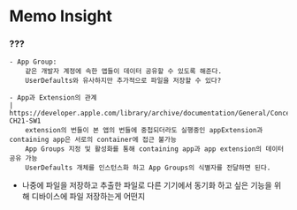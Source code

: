#  Memo Insight

### ???
    - App Group:
        같은 개발자 계정에 속한 앱들이 데이터 공유할 수 있도록 해준다.
        UserDefaults와 유사하지만 추가적으로 파일을 저장할 수 있다?
        
    - App과 Extension의 관계
    | https://developer.apple.com/library/archive/documentation/General/Conceptual/ExtensibilityPG/ExtensionScenarios.html#//apple_ref/doc/uid/TP40014214-CH21-SW1
        extension의 번들이 본 앱의 번들에 중첩되더라도 실행중인 appExtension과 containing app은 서로의 container에 접근 불가능
        App Groups 지정 및 활성화를 통해 containing app과 app extension의 데이터 공유 가능
        UserDefaults 개체를 인스턴스화 하고 App Groups의 식별자를 전달하면 된다.
        
* 나중에 파일을 저장하고 추출한 파일로 다른 기기에서 동기화 하고 싶은 기능을 위해 디바이스에 파일 저장하는게 어떤지
    


